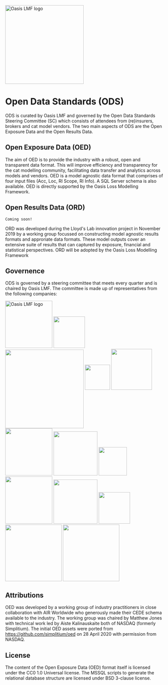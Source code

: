 <img src="https://oasislmf.org/packages/oasis_theme_package/themes/oasis_theme/assets/src/oasis-lmf-colour.png" alt="Oasis LMF logo" width="250"/>

# Open Data Standards (ODS)
ODS is curated by Oasis LMF and governed by the Open Data Standards Steering Committee (SC) which consists of attendees from (re)insurers, brokers and cat model vendors. 
The two main aspects of ODS are the Open Exposure Data and the Open Results Data. 

## Open Exposure Data (OED)
    
The aim of OED is to provide the industry with a robust, open and transparent data format. 
This will improve efficiency and transparency for the cat modelling community, facilitating data transfer and analytics across models and vendors.
OED is a model agnostic data format that comprises of four input files (Acc, Loc, RI Scope, RI Info).
A SQL Server schema is also available.
OED is directly supported by the Oasis Loss Modelling Framework.

## Open Results Data (ORD)

    Coming soon!

ORD was developed during the Lloyd's Lab innovation project in November 2019 by a working group focussed on constructing model agnostic results formats and approriate data formats. 
These model outputs cover an extensive suite of results that can captured by exposure, financial and statistical perspectives.
ORD will be adopted by the Oasis Loss Modelling Framework

## Governence

ODS is governed by a steering committee that meets every quarter and is chaired by Oasis LMF. The committee is made up of representatives from the following companies:

<img src="https://oasislmf.org/packages/oasis_theme_package/themes/oasis_theme/assets/src/oasis-lmf-colour.png" alt="Oasis LMF logo" width="150"/> 

<img src="https://github.com/MattDonovan82/OpenDataStandards/blob/feature/doc_upgrade/images/AIR_Worldwide's_logo.jpeg" width ="100"/> 

<img src="https://github.com/MattDonovan82/OpenDataStandards/blob/feature/doc_upgrade/images/GC_logo.jpeg" width ="250" align ="center"/>

<img src="https://github.com/MattDonovan82/OpenDataStandards/blob/feature/doc_upgrade/images/JBA_logo.jpeg" width ="80"/>

<img src="https://github.com/MattDonovan82/OpenDataStandards/blob/feature/doc_upgrade/images/zurich_logo.png" width ="130"/>

<img src="https://github.com/MattDonovan82/OpenDataStandards/blob/feature/doc_upgrade/images/swissRe_logo.png" width ="150"/>

<img src="https://github.com/MattDonovan82/OpenDataStandards/blob/feature/doc_upgrade/images/Lloyds_logo.png" width ="140"/>

<img src="https://github.com/MattDonovan82/OpenDataStandards/blob/feature/doc_upgrade/images/ascot_logo.png" width ="90"/>

<img src="https://github.com/MattDonovan82/OpenDataStandards/blob/feature/doc_upgrade/images/IF_Logo.png" width ="150"/>

<img src="https://github.com/MattDonovan82/OpenDataStandards/blob/feature/doc_upgrade/images/NASDAQ_logo.png" width ="140"/>

<img src="https://github.com/MattDonovan82/OpenDataStandards/blob/feature/doc_upgrade/images/bms_logo.jpeg" width ="100"/>

<img src="https://github.com/MattDonovan82/OpenDataStandards/blob/feature/doc_upgrade/images/corelogic_logo.png" width ="180"/>

<img src="https://github.com/MattDonovan82/OpenDataStandards/blob/feature/doc_upgrade/images/renre_logo.jpeg" width ="180"/>


## Attributions
OED was developed by a working group of industry practitioners in close collaboration with AIR Worldwide who generously made their CEDE schema available to the industry. 
The working group was chaired by Matthew Jones with technical work led by Aiste Kalinauskaite both of NASDAQ (formerly Simplitium). 
The initial OED assets were ported from https://github.com/simplitium/oed on 28 April 2020 with permission from NASDAQ.

## License
The content of the Open Exposure Data (OED) format itself is licensed under the CC0 1.0 Universal license.
The MSSQL scripts to generate the relational database structure are licensed under BSD 3-clause license.
